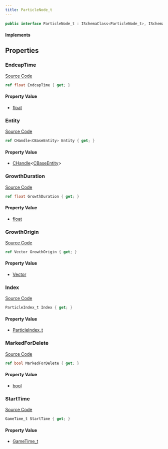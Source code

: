 ```yaml
---
title: ParticleNode_t
---
```


```csharp
public interface ParticleNode_t : ISchemaClass<ParticleNode_t>, ISchemaField, ISchemaClass, INativeHandle
```

#### Implements

## Properties

### EndcapTime

[Source Code](https://github.com/swiftly-solution/swiftlys2/blob/beta/managed/src/SwiftlyS2.Generated/Schemas/Interfaces/ParticleNode_t.cs#L26)

```csharp
ref float EndcapTime { get; }
```

#### Property Value

- [float](https://learn.microsoft.com/dotnet/api/system.single)

### Entity

[Source Code](https://github.com/swiftly-solution/swiftlys2/blob/beta/managed/src/SwiftlyS2.Generated/Schemas/Interfaces/ParticleNode_t.cs#L16)

```csharp
ref CHandle<CBaseEntity> Entity { get; }
```

#### Property Value

- [CHandle](/docs/api/shared/natives/chandle-1)<[CBaseEntity](/docs/api/shared/schemadefinitions/cbaseentity)>

### GrowthDuration

[Source Code](https://github.com/swiftly-solution/swiftlys2/blob/beta/managed/src/SwiftlyS2.Generated/Schemas/Interfaces/ParticleNode_t.cs#L22)

```csharp
ref float GrowthDuration { get; }
```

#### Property Value

- [float](https://learn.microsoft.com/dotnet/api/system.single)

### GrowthOrigin

[Source Code](https://github.com/swiftly-solution/swiftlys2/blob/beta/managed/src/SwiftlyS2.Generated/Schemas/Interfaces/ParticleNode_t.cs#L24)

```csharp
ref Vector GrowthOrigin { get; }
```

#### Property Value

- [Vector](/docs/api/shared/natives/vector)

### Index

[Source Code](https://github.com/swiftly-solution/swiftlys2/blob/beta/managed/src/SwiftlyS2.Generated/Schemas/Interfaces/ParticleNode_t.cs#L18)

```csharp
ParticleIndex_t Index { get; }
```

#### Property Value

- [ParticleIndex_t](/docs/api/shared/schemadefinitions/particleindex_t)

### MarkedForDelete

[Source Code](https://github.com/swiftly-solution/swiftlys2/blob/beta/managed/src/SwiftlyS2.Generated/Schemas/Interfaces/ParticleNode_t.cs#L28)

```csharp
ref bool MarkedForDelete { get; }
```

#### Property Value

- [bool](https://learn.microsoft.com/dotnet/api/system.boolean)

### StartTime

[Source Code](https://github.com/swiftly-solution/swiftlys2/blob/beta/managed/src/SwiftlyS2.Generated/Schemas/Interfaces/ParticleNode_t.cs#L20)

```csharp
GameTime_t StartTime { get; }
```

#### Property Value

- [GameTime_t](/docs/api/shared/schemadefinitions/gametime_t)

